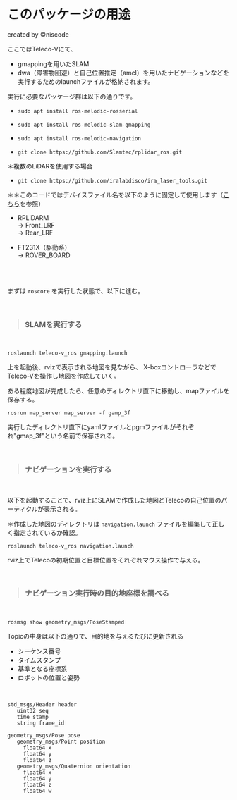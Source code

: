 # このパッケージの用途
created by ©︎niscode

ここではTeleco-Vにて、
- gmappingを用いたSLAM
- dwa（障害物回避）と自己位置推定（amcl）を用いたナビゲーションなどを実行するためのlaunchファイルが格納されます。

実行に必要なパッケージ群は以下の通りです。
- `sudo apt install ros-melodic-rosserial`
- `sudo apt install ros-melodic-slam-gmapping`
- `sudo apt install ros-melodic-navigation`

- `git clone https://github.com/Slamtec/rplidar_ros.git`

＊複数のLiDARを使用する場合
- `git clone https://github.com/iralabdisco/ira_laser_tools.git`

＊＊このコードではデバイスファイル名を以下のように固定して使用します（[こちら](https://scrapbox.io/nishi-pro/%E3%80%90ROS%E3%80%91USB%E6%8E%A5%E7%B6%9A%E3%81%95%E3%82%8C%E3%81%9F%E3%83%87%E3%83%90%E3%82%A4%E3%82%B9%E3%83%95%E3%82%A1%E3%82%A4%E3%83%AB%E5%90%8D%E3%81%AE%E5%9B%BA%E5%AE%9A)を参照）
- RPLiDARM<br>
   -> Front_LRF<br>
   -> Rear_LRF<br>

- FT231X（駆動系）<br>
   -> ROVER_BOARD
   

<br><br>

まずは `roscore` を実行した状態で、以下に進む。

<br>

> ### SLAMを実行する
<br>

`roslaunch teleco-v_ros gmapping.launch`

上を起動後、rvizで表示される地図を見ながら、
X-boxコントローラなどでTeleco-Vを操作し地図を作成していく。  

ある程度地図が完成したら、任意のディレクトリ直下に移動し、mapファイルを保存する。

`rosrun map_server map_server -f gamp_3f`

実行したディレクトリ直下にyamlファイルとpgmファイルがそれぞれ"gmap_3f"という名前で保存される。

<br>

> ### ナビゲーションを実行する
<br>

以下を起動することで、rviz上にSLAMで作成した地図とTelecoの自己位置のパーティクルが表示される。  

＊作成した地図のディレクトリは `navigation.launch` ファイルを編集して正しく指定されているか確認。

`roslaunch teleco-v_ros navigation.launch`

rviz上でTelecoの初期位置と目標位置をそれぞれマウス操作で与える。

<br>

> ### ナビゲーション実行時の目的地座標を調べる
<br>

`rosmsg show geometry_msgs/PoseStamped`

Topicの中身は以下の通りで、目的地を与えるたびに更新される
- シーケンス番号
- タイムスタンプ
- 基準となる座標系
- ロボットの位置と姿勢  
<br>

```
std_msgs/Header header
   uint32 seq
   time stamp
   string frame_id

geometry_msgs/Pose pose
   geometry_msgs/Point position
     float64 x
     float64 y
     float64 z
   geometry_msgs/Quaternion orientation
     float64 x
     float64 y
     float64 z
     float64 w
```

